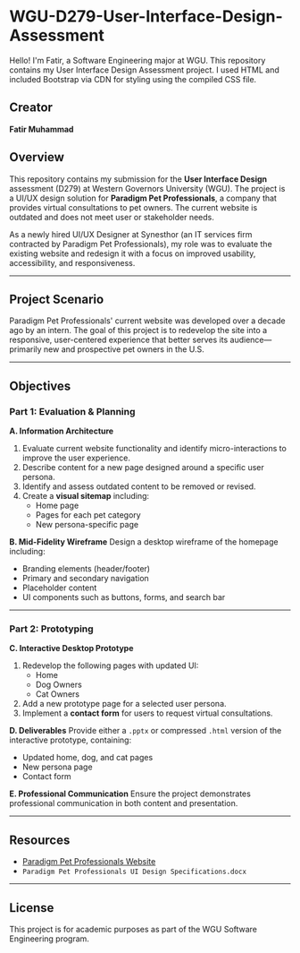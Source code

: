 # WGU-D279-User-Interface-Design-Assessment
Hello! I'm Fatir, a Software Engineering major at WGU. This repository contains my User Interface Design Assessment project. I used HTML and included Bootstrap via CDN for styling using the compiled CSS file.

## Creator
**Fatir Muhammad**

## Overview
This repository contains my submission for the **User Interface Design** assessment (D279) at Western Governors University (WGU). The project is a UI/UX design solution for **Paradigm Pet Professionals**, a company that provides virtual consultations to pet owners. The current website is outdated and does not meet user or stakeholder needs.

As a newly hired UI/UX Designer at Synesthor (an IT services firm contracted by Paradigm Pet Professionals), my role was to evaluate the existing website and redesign it with a focus on improved usability, accessibility, and responsiveness.

---

## Project Scenario

Paradigm Pet Professionals' current website was developed over a decade ago by an intern. The goal of this project is to redevelop the site into a responsive, user-centered experience that better serves its audience—primarily new and prospective pet owners in the U.S.

---

## Objectives

### **Part 1: Evaluation & Planning**

**A. Information Architecture**
1. Evaluate current website functionality and identify micro-interactions to improve the user experience.
2. Describe content for a new page designed around a specific user persona.
3. Identify and assess outdated content to be removed or revised.
4. Create a **visual sitemap** including:
   - Home page
   - Pages for each pet category
   - New persona-specific page

**B. Mid-Fidelity Wireframe**
Design a desktop wireframe of the homepage including:
- Branding elements (header/footer)
- Primary and secondary navigation
- Placeholder content
- UI components such as buttons, forms, and search bar

---

### **Part 2: Prototyping**

**C. Interactive Desktop Prototype**
1. Redevelop the following pages with updated UI:
   - Home
   - Dog Owners
   - Cat Owners
2. Add a new prototype page for a selected user persona.
3. Implement a **contact form** for users to request virtual consultations.

**D. Deliverables**
Provide either a `.pptx` or compressed `.html` version of the interactive prototype, containing:
- Updated home, dog, and cat pages
- New persona page
- Contact form

**E. Professional Communication**
Ensure the project demonstrates professional communication in both content and presentation.

---

## Resources

- [Paradigm Pet Professionals Website](https://access.wgu.edu/ASP3/aap/content/Home.html)
- `Paradigm Pet Professionals UI Design Specifications.docx`

---

## License
This project is for academic purposes as part of the WGU Software Engineering program.
